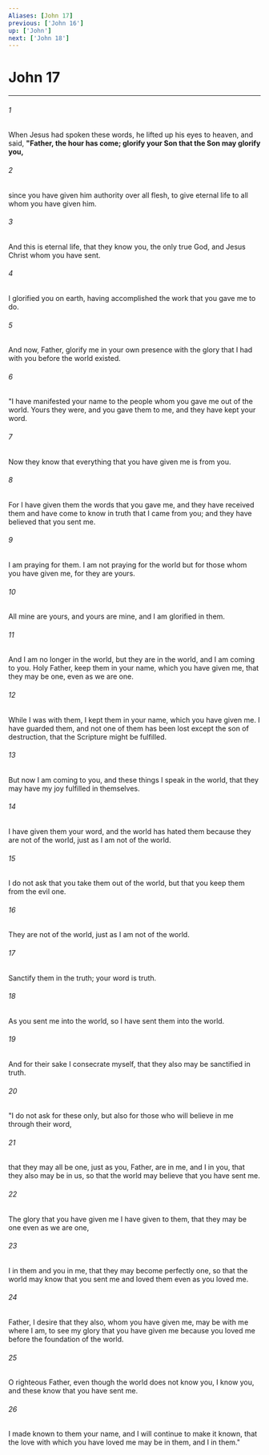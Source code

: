 ```yaml
---
Aliases: [John 17]
previous: ['John 16']
up: ['John']
next: ['John 18']
---
```

# John 17

***

 

###### 1 
When Jesus had spoken these words, he lifted up his eyes to heaven, and said, **"Father, the hour has come; glorify your Son that the Son may glorify you,** 
 

###### 2 
since you have given him authority over all flesh, to give eternal life to all whom you have given him. 
 

###### 3 
And this is eternal life, that they know you, the only true God, and Jesus Christ whom you have sent. 
 

###### 4 
I glorified you on earth, having accomplished the work that you gave me to do. 
 

###### 5 
And now, Father, glorify me in your own presence with the glory that I had with you before the world existed.
 
 

###### 6 
"I have manifested your name to the people whom you gave me out of the world. Yours they were, and you gave them to me, and they have kept your word. 
 

###### 7 
Now they know that everything that you have given me is from you. 
 

###### 8 
For I have given them the words that you gave me, and they have received them and have come to know in truth that I came from you; and they have believed that you sent me. 
 

###### 9 
I am praying for them. I am not praying for the world but for those whom you have given me, for they are yours. 
 

###### 10 
All mine are yours, and yours are mine, and I am glorified in them. 
 

###### 11 
And I am no longer in the world, but they are in the world, and I am coming to you. Holy Father, keep them in your name, which you have given me, that they may be one, even as we are one. 
 

###### 12 
While I was with them, I kept them in your name, which you have given me. I have guarded them, and not one of them has been lost except the son of destruction, that the Scripture might be fulfilled. 
 

###### 13 
But now I am coming to you, and these things I speak in the world, that they may have my joy fulfilled in themselves. 
 

###### 14 
I have given them your word, and the world has hated them because they are not of the world, just as I am not of the world. 
 

###### 15 
I do not ask that you take them out of the world, but that you keep them from the evil one. 
 

###### 16 
They are not of the world, just as I am not of the world. 
 

###### 17 
Sanctify them in the truth; your word is truth. 
 

###### 18 
As you sent me into the world, so I have sent them into the world. 
 

###### 19 
And for their sake I consecrate myself, that they also may be sanctified in truth.
 
 

###### 20 
"I do not ask for these only, but also for those who will believe in me through their word, 
 

###### 21 
that they may all be one, just as you, Father, are in me, and I in you, that they also may be in us, so that the world may believe that you have sent me. 
 

###### 22 
The glory that you have given me I have given to them, that they may be one even as we are one, 
 

###### 23 
I in them and you in me, that they may become perfectly one, so that the world may know that you sent me and loved them even as you loved me. 
 

###### 24 
Father, I desire that they also, whom you have given me, may be with me where I am, to see my glory that you have given me because you loved me before the foundation of the world. 
 

###### 25 
O righteous Father, even though the world does not know you, I know you, and these know that you have sent me. 
 

###### 26 
I made known to them your name, and I will continue to make it known, that the love with which you have loved me may be in them, and I in them."
 
